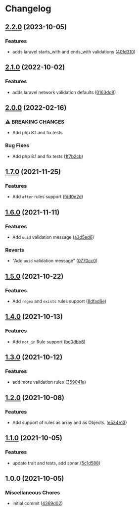 # Changelog

## [2.2.0](https://www.github.com/setnemo/autogenerated-messages/compare/v2.1.0...v2.2.0) (2023-10-05)


### Features

* adds laravel starts_with and ends_with validations ([40fd310](https://www.github.com/setnemo/autogenerated-messages/commit/40fd310a67798fd81813ab76574e7eed0790765d))

## [2.1.0](https://www.github.com/setnemo/autogenerated-messages/compare/v2.0.0...v2.1.0) (2022-10-02)


### Features

* adds laravel network validation defaults ([0163dd8](https://www.github.com/setnemo/autogenerated-messages/commit/0163dd8fda3d2398b0d52937f40fcb4fd47f07b3))

## [2.0.0](https://www.github.com/setnemo/autogenerated-messages/compare/v1.7.0...v2.0.0) (2022-02-16)


### ⚠ BREAKING CHANGES

* Add php 8.1 and fix tests

### Bug Fixes

* Add php 8.1 and fix tests ([1f7b2cb](https://www.github.com/setnemo/autogenerated-messages/commit/1f7b2cb7fd49b113bfb132a56759e11a34fa8e18))

## [1.7.0](https://www.github.com/setnemo/autogenerated-messages/compare/v1.6.0...v1.7.0) (2021-11-25)


### Features

* Add `after` rules support ([fdd0e2d](https://www.github.com/setnemo/autogenerated-messages/commit/fdd0e2d70d49b68bba3fcc2a77b6588888d89f83))

## [1.6.0](https://www.github.com/setnemo/autogenerated-messages/compare/v1.5.0...v1.6.0) (2021-11-11)


### Features

* Add `uuid` validation message ([a3d5ed6](https://www.github.com/setnemo/autogenerated-messages/commit/a3d5ed600dd1f023911457226055f550013fad75))


### Reverts

* "Add `uuid` validation message" ([0770cc0](https://www.github.com/setnemo/autogenerated-messages/commit/0770cc035294817d7a89fdadb1454d9ef4f30c69))

## [1.5.0](https://www.github.com/setnemo/autogenerated-messages/compare/v1.4.0...v1.5.0) (2021-10-22)


### Features

* Add `regex` and `exists` rules support ([8dfad6e](https://www.github.com/setnemo/autogenerated-messages/commit/8dfad6e2c6518620d5f5f7503ddf812cdf4de319))

## [1.4.0](https://www.github.com/setnemo/autogenerated-messages/compare/v1.3.0...v1.4.0) (2021-10-13)


### Features

* Add `not_in` Rule support ([bc0dbb6](https://www.github.com/setnemo/autogenerated-messages/commit/bc0dbb6415e4421246b26b1d0024c2e78d59d7fd))

## [1.3.0](https://www.github.com/setnemo/autogenerated-messages/compare/v1.2.0...v1.3.0) (2021-10-12)


### Features

* add more validation rules ([359041a](https://www.github.com/setnemo/autogenerated-messages/commit/359041a4d7c10ff27df6746a04650b432e8bf2ca))

## [1.2.0](https://www.github.com/setnemo/autogenerated-messages/compare/v1.1.0...v1.2.0) (2021-10-08)


### Features

* Add support of rules as array and as Objects. ([e534e13](https://www.github.com/setnemo/autogenerated-messages/commit/e534e1318b98824b57f93285bc6e8574f85ad257))

## [1.1.0](https://www.github.com/setnemo/autogenerated-messages/compare/v1.0.0...v1.1.0) (2021-10-05)


### Features

* update trait and tests, add sonar ([5c1d588](https://www.github.com/setnemo/autogenerated-messages/commit/5c1d5887302f8042f7dd669ef90447afa12609ff))

## 1.0.0 (2021-10-05)


### Miscellaneous Chores

* initial commit ([4369d02](https://www.github.com/setnemo/autogenerated-messages/commit/4369d0278644d3fc9db210e72854fdbadd43ff40))
